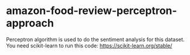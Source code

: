 # amazon-food-review-perceptron-approach

Perceptron algorithm is used to do the sentiment analysis for this dataset. You need scikit-learn to run this code: https://scikit-learn.org/stable/